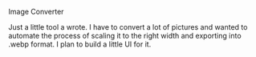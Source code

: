 Image Converter

Just a little tool a wrote. I have to convert a lot of pictures and wanted to automate the process of scaling it to the right width and exporting into .webp format.
I plan to build a little UI for it.
